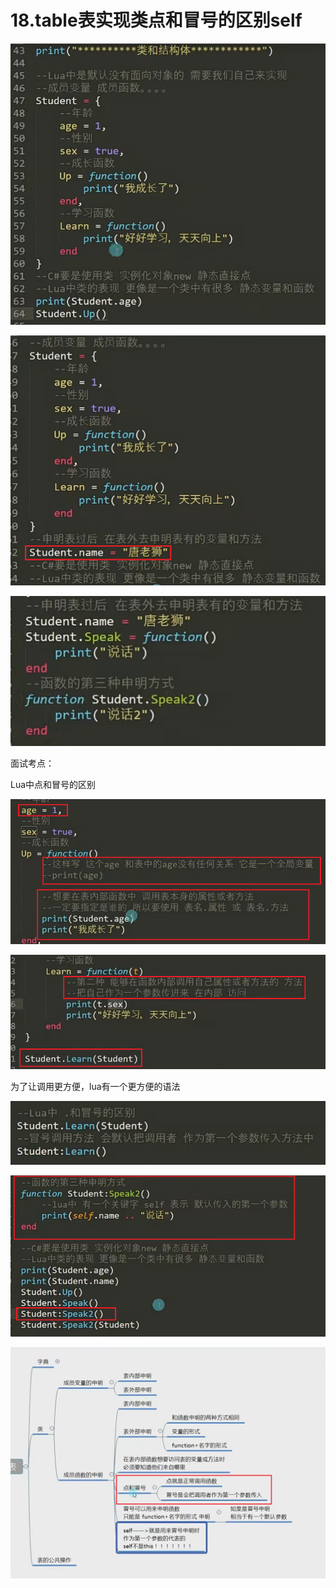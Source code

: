 # 18.table表实现类点和冒号的区别self

![12e74b10432407b60bea07e70c489489.png](image/12e74b10432407b60bea07e70c489489.png)

![efa034fa7e8e6c50d107e89bb4321e20.png](image/efa034fa7e8e6c50d107e89bb4321e20.png)

![ca64925462d54e650355de6ad72d6541.png](image/ca64925462d54e650355de6ad72d6541.png)

面试考点：

Lua中点和冒号的区别

![7943e8048d3cce9c053be3d401de8962.png](image/7943e8048d3cce9c053be3d401de8962.png)

![c8d7504cdfb37ae6181cb113943a9254.png](image/c8d7504cdfb37ae6181cb113943a9254.png)

为了让调用更方便，lua有一个更方便的语法

![096259693b9bec50c9009c9f335a2bb9.png](image/096259693b9bec50c9009c9f335a2bb9.png)

![3bf69982ddf9b8c0cfde748101f5d3dc.png](image/3bf69982ddf9b8c0cfde748101f5d3dc.png)

![c90f40dfc3e711953c1c71ab3c3b9048.png](image/c90f40dfc3e711953c1c71ab3c3b9048.png)
